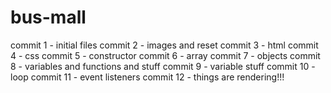 # bus-mall

commit 1 - initial files
commit 2 - images and reset
commit 3 - html
commit 4 - css
commit 5 - constructor
commit 6 - array
commit 7 - objects
commit 8 - variables and functions and stuff
commit 9 - variable stuff
commit 10 - loop
commit 11 - event listeners
commit 12 - things are rendering!!!